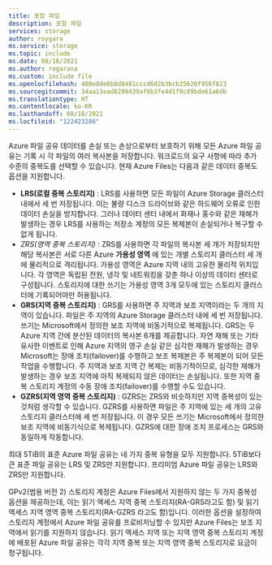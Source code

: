 ```yaml
---
title: 포함 파일
description: 포함 파일
services: storage
author: roygara
ms.service: storage
ms.topic: include
ms.date: 08/18/2021
ms.author: rogarana
ms.custom: include file
ms.openlocfilehash: 400e8de6b8d8481cccd6d2b3bcb25620f956f823
ms.sourcegitcommit: 34aa13ead8299439af8b3fe4d1f0c89bde61a6db
ms.translationtype: HT
ms.contentlocale: ko-KR
ms.lasthandoff: 08/18/2021
ms.locfileid: "122423286"
---
```

Azure 파일 공유 데이터를 손실 또는 손상으로부터 보호하기 위해 모든 Azure 파일 공유는 기록 시 각 파일의 여러 복사본을 저장합니다. 워크로드의 요구 사항에 따라 추가 수준의 중복도를 선택할 수 있습니다. 현재 Azure Files는 다음과 같은 데이터 중복도 옵션을 지원합니다.

- **LRS(로컬 중복 스토리지)** : LRS를 사용하면 모든 파일이 Azure Storage 클러스터 내에서 세 번 저장됩니다. 이는 불량 디스크 드라이브와 같은 하드웨어 오류로 인한 데이터 손실을 방지합니다. 그러나 데이터 센터 내에서 화재나 홍수와 같은 재해가 발생하는 경우 LRS를 사용하는 저장소 계정의 모든 복제본이 손실되거나 복구할 수 없게 됩니다.
- *ZRS(영역 중복 스토리지)* : ZRS를 사용하면 각 파일의 복사본 세 개가 저장되지만 해당 복사본은 서로 다른 Azure **가용성 영역** 에 있는 개별 스토리지 클러스터 세 개에 물리적으로 격리됩니다. 가용성 영역은 Azure 지역 내의 고유한 물리적 위치입니다. 각 영역은 독립된 전원, 냉각 및 네트워킹을 갖춘 하나 이상의 데이터 센터로 구성됩니다. 스토리지에 대한 쓰기는 가용성 영역 3개 모두에 있는 스토리지 클러스터에 기록되어야만 허용됩니다. 
- **GRS(지역 중복 스토리지)** : GRS를 사용하면 주 지역과 보조 지역이라는 두 개의 지역이 있습니다. 파일은 주 지역의 Azure Storage 클러스터 내에 세 번 저장됩니다. 쓰기는 Microsoft에서 정의한 보조 지역에 비동기적으로 복제됩니다. GRS는 두 Azure 지역 간에 분산된 데이터의 복사본 6개를 제공합니다. 자연 재해 또는 기타 유사한 이벤트로 인해 Azure 지역의 영구 손실 같은 심각한 재해가 발생하는 경우 Microsoft는 장애 조치(failover)를 수행하고 보조 복제본은 주 복제본이 되어 모든 작업을 수행합니다. 주 지역과 보조 지역 간 복제는 비동기적이므로, 심각한 재해가 발생하는 경우 보조 지역에 아직 복제되지 않은 데이터는 손실됩니다. 또한 지역 중복 스토리지 계정의 수동 장애 조치(failover)를 수행할 수도 있습니다.
- **GZRS(지역 영역 중복 스토리지)** : GZRS는 ZRS와 비슷하지만 지역 중복성이 있는 것처럼 생각할 수 있습니다. GZRS를 사용하면 파일은 주 지역에 있는 세 개의 고유 스토리지 클러스터에 세 번 저장됩니다. 이 경우 모든 쓰기는 Microsoft에서 정의한 보조 지역에 비동기식으로 복제됩니다. GZRS에 대한 장애 조치 프로세스는 GRS와 동일하게 작동합니다.

최대 5TiB의 표준 Azure 파일 공유는 네 가지 중복 유형을 모두 지원합니다. 5TiB보다 큰 표준 파일 공유는 LRS 및 ZRS만 지원합니다. 프리미엄 Azure 파일 공유는 LRS와 ZRS만 지원합니다.

GPv2(범용 버전 2) 스토리지 계정은 Azure Files에서 지원하지 않는 두 가지 중복성 옵션을 제공하는데, 이는 읽기 액세스 지역 중복 스토리지(RA-GRS라고도 함) 및 읽기 액세스 지역 영역 중복 스토리지(RA-GZRS 라고도 함)입니다. 이러한 옵션을 설정하여 스토리지 계정에서 Azure 파일 공유를 프로비저닝할 수 있지만 Azure Files는 보조 지역에서 읽기를 지원하지 않습니다. 읽기 액세스 지역 또는 지역 영역 중복 스토리지 계정에 배포된 Azure 파일 공유는 각각 지역 중복 또는 지역 영역 중복 스토리지로 요금이 청구됩니다.